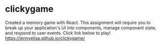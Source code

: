 # clickygame
Created a memory game with React. This assignment will require you to break up your application's UI into components, manage component state, and respond to user events.
Click link below to play!
https://jennyelisa.github.io/clickygame/